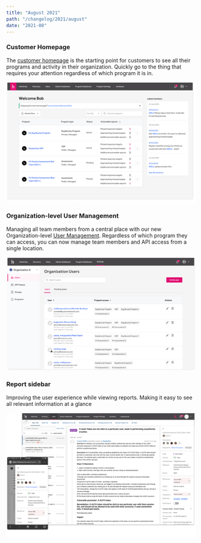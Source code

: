 ```yaml
---
title: "August 2021"
path: "/changelog/2021/august"
date: "2021-08"
---
```


### Customer Homepage
The [customer homepage](/programs/homepage.html) is the starting point for customers to see all their programs and activity in their organization. Quickly go to the thing that requires your attention regardless of which program it is in.

![homepage](./images/aug_2021_homepage.png)

### Organization-level User Management
Managing all team members from a central place with our new Organization-level [User Management](/programs/user-management.html). Regardless of which program they can access, you can now manage team members and API access from a single location.

![user-management](./images/aug_2021_users.png)

### Report sidebar
Improving the user experience while viewing reports. Making it easy to see all relevant information at a glance

![report-sidebar](./images/aug_2021_sidebar.png)
